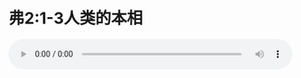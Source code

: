 # 弗2:1-3人类的本相

<audio style="width: 100%;" preload="false" controls controlslist="nodownload"><source src="//cdn.simai.ml/audio/mp3/old/12323.mp3" type="audio/mpeg">Your browser does not support the audio element.</audio>


